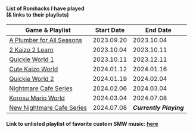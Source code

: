 #### List of Romhacks I have played <br/> (& links to their playlists)

| Game & Playlist | Start Date | End Date |
| --------------- | ---------- | -------- |
| [A Plumber for All Seasons](https://www.youtube.com/playlist?list=PLy_MWY1W_Pqh0BjkQrHjgPA18MUnlkOg5) | 2023.09.20 | 2023.10.04 |
| [2 Kaizo 2 Learn](https://www.youtube.com/playlist?list=PLy_MWY1W_PqhiFKQ7RlUZwq2HWy-Uvyep) | 2023.10.04 | 2023.10.11 |
| [Quickie World 1](https://www.youtube.com/playlist?list=PLy_MWY1W_PqjOS7dCnAMdmasab_V6CAQG) | 2023.10.11 | 2023.12.11 |
| [Cute Kaizo World](https://www.youtube.com/playlist?list=PLy_MWY1W_PqjTdyXVABjAQA43B9v6Lc9x) | 2024.01.12 | 2024.01.16 |
| [Quickie World 2](https://www.youtube.com/playlist?list=PLy_MWY1W_Pqj3TMbOMxgTcuXgOK8yOKAq) | 2024.01.19 | 2024.02.04 |
| [Nightmare Cafe Series](https://www.youtube.com/playlist?list=PLy_MWY1W_PqiNkH2pHuJX8Il3arioXItP) | 2024.02.06 | 2024.03.04 |
| [Korosu Mario World](https://www.youtube.com/playlist?list=PLy_MWY1W_Pqi-35T9_IO3SbS40tdgsKz1) | 2024.03.04 | 2024.07.08 |
| [New Nightmare Cafe Series](https://www.youtube.com/playlist?list=PLy_MWY1W_PqjIMB_5ztUAmjMok5eBivRn) | 2024.07.08 | ***Currently Playing*** |

#### Link to unlisted playlist of favorite custom SMW music: [here](https://www.youtube.com/playlist?list=PLy_MWY1W_PqheYAwwGDxOGyl5CHrLQwpn)
